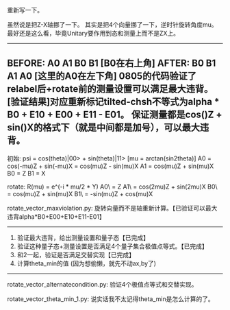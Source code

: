 重新写一下。

虽然说是把Z-X轴挪了一下。
其实是把4个向量挪了一下，逆时针旋转角度mu。最好还是这么看，毕竟Unitary要作用到态和测量上而不是ZX上。

---

BEFORE: A0  A1  B0  B1 [B0在右上角]
AFTER:  B0  B1  A1  A0 [这里的A0在左下角]
0805的代码验证了relabel后+rotate前的测量设置可以满足最大违背。
[验证结果]对应重新标记tilted-chsh不等式为alpha * B0 + E10 + E00 + E11 - E01。 
保证测量都是cos()Z + sin()X的格式下（就是中间都是加号），可以最大违背。
---

初始:
psi = cos(theta)|00> + sin(theta)|11>   [mu = arctan(sin2theta)]
A0 = cos(-mu)Z + sin(-mu)X = cos(mu)Z - sin(mu)X
A1 = cos(mu)Z + sin(mu)X
B0 = Z
B1 = X

rotate:
R(mu) = e^(-i * mu/2 * Y)
A0\ = Z
A1\ = cos(2mu)Z + sin(2mu)X
B0\ = cos(mu)Z + sin(mu)X
B1\ = -sin(mu)Z + cos(mu)X


rotate_vector_maxviolation.py: 旋转向量而不是轴重新计算。【已验证可以最大违背alpha*B0+E00+E10+E11-E01】

----
1. 验证最大违背，给出测量设置和量子态【已完成】
2. 验证这种量子态+测量设置是否满足4个量子集合极值点等式。【已完成】
3. 和2一起，验证是否满足交替实现【已完成】
4. 计算theta_min的值 (因为想偷懒，就先不动ax,by了)
----

rotate_vector_alternatecondition.py: 验证4个极值点等式和交替实现。

rotate_vector_theta_min_1.py: 说实话我不太记得theta_min是怎么计算的了。

